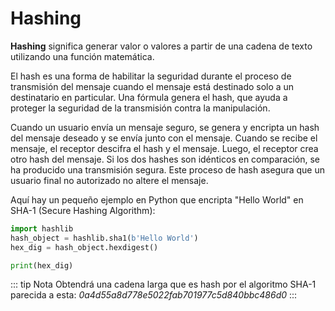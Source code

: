 # Hashing

**Hashing** significa generar valor o valores a partir de una cadena de texto utilizando una función matemática.

El hash es una forma de habilitar la seguridad durante el proceso de transmisión del mensaje cuando el mensaje está destinado solo a un destinatario en particular. Una fórmula genera el hash, que ayuda a proteger la seguridad de la transmisión contra la manipulación.

Cuando un usuario envía un mensaje seguro, se genera y encripta un hash del mensaje deseado y se envía junto con el mensaje. Cuando se recibe el mensaje, el receptor descifra el hash y el mensaje. Luego, el receptor crea otro hash del mensaje. Si los dos hashes son idénticos en comparación, se ha producido una transmisión segura. Este proceso de hash asegura que un usuario final no autorizado no altere el mensaje.

Aquí hay un pequeño ejemplo en Python que encripta "Hello World" en SHA-1 (Secure Hashing Algorithm):

```python
import hashlib
hash_object = hashlib.sha1(b'Hello World')
hex_dig = hash_object.hexdigest()

print(hex_dig)
```
::: tip Nota
Obtendrá una cadena larga que es hash por el algoritmo SHA-1 parecida a esta:
_0a4d55a8d778e5022fab701977c5d840bbc486d0_
:::